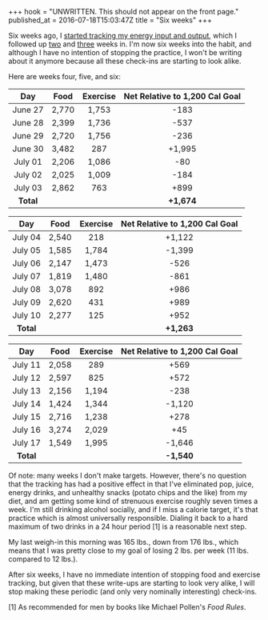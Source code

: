 +++
hook = "UNWRITTEN. This should not appear on the front page."
published_at = 2016-07-18T15:03:47Z
title = "Six weeks"
+++

Six weeks ago, I [started tracking my energy input and
output](/fragments/one-week), which I followed up [two](/fragments/two-weeks)
and [three](/fragments/three-weeks) weeks in. I'm now six weeks into the habit,
and although I have no intention of stopping the practice, I won't be writing
about it anymore because all these check-ins are starting to look alike.

Here are weeks four, five, and six:

| Day       | Food    | Exercise | Net Relative to 1,200 Cal Goal |
| :-------: | :-----: | :------: | :----------------------------: |
| June 27   | 2,770   | 1,753    | -183                           |
| June 28   | 2,399   | 1,736    | -537                           |
| June 29   | 2,720   | 1,756    | -236                           |
| June 30   | 3,482   | 287      | +1,995                         |
| July 01   | 2,206   | 1,086    | -80                            |
| July 02   | 2,025   | 1,009    | -184                           |
| July 03   | 2,862   | 763      | +899                           |
| **Total** |         |          | **+1,674**                     |

| Day       | Food    | Exercise | Net Relative to 1,200 Cal Goal |
| :-------: | :-----: | :------: | :----------------------------: |
| July 04   | 2,540   | 218      | +1,122                         |
| July 05   | 1,585   | 1,784    | -1,399                         |
| July 06   | 2,147   | 1,473    | -526                           |
| July 07   | 1,819   | 1,480    | -861                           |
| July 08   | 3,078   | 892      | +986                           |
| July 09   | 2,620   | 431      | +989                           |
| July 10   | 2,277   | 125      | +952                           |
| **Total** |         |          | **+1,263**                     |

| Day       | Food    | Exercise | Net Relative to 1,200 Cal Goal |
| :-------: | :-----: | :------: | :----------------------------: |
| July 11   | 2,058   | 289      | +569                           |
| July 12   | 2,597   | 825      | +572                           |
| July 13   | 2,156   | 1,194    | -238                           |
| July 14   | 1,424   | 1,344    | -1,120                         |
| July 15   | 2,716   | 1,238    | +278                           |
| July 16   | 3,274   | 2,029    | +45                            |
| July 17   | 1,549   | 1,995    | -1,646                         |
| **Total** |         |          | **-1,540**                     |

Of note: many weeks I don't make targets. However, there's no question that the
tracking has had a positive effect in that I've eliminated pop, juice, energy
drinks, and unhealthy snacks (potato chips and the like) from my diet, and am
getting some kind of strenuous exercise roughly seven times a week. I'm still
drinking alcohol socially, and if I miss a calorie target, it's that practice
which is almost universally responsible. Dialing it back to a hard maximum of
two drinks in a 24 hour period [1] is a reasonable next step.

My last weigh-in this morning was 165 lbs., down from 176 lbs., which means
that I was pretty close to my goal of losing 2 lbs. per week (11 lbs. compared
to 12 lbs.).

After six weeks, I have no immediate intention of stopping food and exercise
tracking, but given that these write-ups are starting to look very alike, I
will stop making these periodic (and only very nominally interesting)
check-ins.

[1] As recommended for men by books like Michael Pollen's _Food Rules_.
